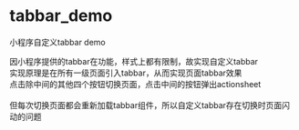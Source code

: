 # tabbar_demo
小程序自定义tabbar demo

因小程序提供的tabbar在功能，样式上都有限制，故实现自定义tabbar<br/>
实现原理是在所有一级页面引入tabbar，从而实现页面tabbar效果<br/>
点击除中间的其他四个按钮切换页面，点击中间的按钮弹出actionsheet<br/><br/>
但每次切换页面都会重新加载tabbar组件，所以自定义tabbar存在切换时页面闪动的问题<br/>

